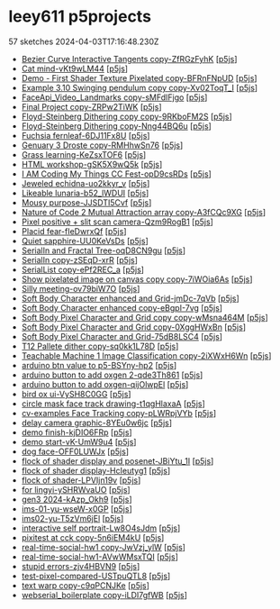 # leey611 p5projects
57 sketches 2024-04-03T17:16:48.230Z

- [Bezier Curve Interactive Tangents copy-ZfRGzFyhK](./p5projects/Bezier%20Curve%20Interactive%20Tangents%20copy-ZfRGzFyhK) [[p5js](https://editor.p5js.org/leey611/sketches/ZfRGzFyhK)]
- [Cat mind-vKt9wLM44](./p5projects/Cat%20mind-vKt9wLM44) [[p5js](https://editor.p5js.org/leey611/sketches/vKt9wLM44)]
- [Demo - First Shader Texture Pixelated copy-BFRnFNpUD](./p5projects/Demo%20-%20First%20Shader%20Texture%20Pixelated%20copy-BFRnFNpUD) [[p5js](https://editor.p5js.org/leey611/sketches/BFRnFNpUD)]
- [Example 3.10 Swinging pendulum copy copy-Xv02ToqT\_I](./p5projects/Example%203.10%20Swinging%20pendulum%20copy%20copy-Xv02ToqT_I) [[p5js](https://editor.p5js.org/leey611/sketches/v02ToqT_I)]
- [FaceApi\_Video\_Landmarks copy-sMFdIFjgo](./p5projects/FaceApi_Video_Landmarks%20copy-sMFdIFjgo) [[p5js](https://editor.p5js.org/leey611/sketches/sMFdIFjgo)]
- [Final Project copy-ZRPw2TiWK](./p5projects/Final%20Project%20copy-ZRPw2TiWK) [[p5js](https://editor.p5js.org/leey611/sketches/ZRPw2TiWK)]
- [Floyd-Steinberg Dithering	 copy copy-9RKboFM2S](./p5projects/Floyd-Steinberg%20Dithering%09%20copy%20copy-9RKboFM2S) [[p5js](https://editor.p5js.org/leey611/sketches/9RKboFM2S)]
- [Floyd-Steinberg Dithering	 copy-Nng44BQ6u](./p5projects/Floyd-Steinberg%20Dithering%09%20copy-Nng44BQ6u) [[p5js](https://editor.p5js.org/leey611/sketches/Nng44BQ6u)]
- [Fuchsia fernleaf-6DJ11Fx8U](./p5projects/Fuchsia%20fernleaf-6DJ11Fx8U) [[p5js](https://editor.p5js.org/leey611/sketches/6DJ11Fx8U)]
- [Genuary 3 Droste copy-RMHhwSn76](./p5projects/Genuary%203%20Droste%20copy-RMHhwSn76) [[p5js](https://editor.p5js.org/leey611/sketches/RMHhwSn76)]
- [Grass learning-KeZsxTOF6](./p5projects/Grass%20learning-KeZsxTOF6) [[p5js](https://editor.p5js.org/leey611/sketches/KeZsxTOF6)]
- [HTML workshop-gSK5X9wQ5k](./p5projects/HTML%20workshop-gSK5X9wQ5k) [[p5js](https://editor.p5js.org/leey611/sketches/SK5X9wQ5k)]
- [I AM Coding My Things CC Fest-opD9csRDs](./p5projects/I%20AM%20Coding%20My%20Things%20CC%20Fest-opD9csRDs) [[p5js](https://editor.p5js.org/leey611/sketches/opD9csRDs)]
- [Jeweled echidna-uo2kkyr\_v](./p5projects/Jeweled%20echidna-uo2kkyr_v) [[p5js](https://editor.p5js.org/leey611/sketches/uo2kkyr_v)]
- [Likeable lunaria-b52\_lWDUI](./p5projects/Likeable%20lunaria-b52_lWDUI) [[p5js](https://editor.p5js.org/leey611/sketches/b52_lWDUI)]
- [Mousy purpose-JJSDTI5Cvf](./p5projects/Mousy%20purpose-JJSDTI5Cvf) [[p5js](https://editor.p5js.org/leey611/sketches/JSDTI5Cvf)]
- [Nature of Code 2 Mutual Attraction array copy-A3fCQc9XG](./p5projects/Nature%20of%20Code%202%20Mutual%20Attraction%20array%20copy-A3fCQc9XG) [[p5js](https://editor.p5js.org/leey611/sketches/A3fCQc9XG)]
- [Pixel positive + slit scan camera-Qzm9RogB1](./p5projects/Pixel%20positive%20%2B%20slit%20scan%20camera-Qzm9RogB1) [[p5js](https://editor.p5js.org/leey611/sketches/Qzm9RogB1)]
- [Placid fear-fIeDwrxQf](./p5projects/Placid%20fear-fIeDwrxQf) [[p5js](https://editor.p5js.org/leey611/sketches/fIeDwrxQf)]
- [Quiet sapphire-UU0KeVsDs](./p5projects/Quiet%20sapphire-UU0KeVsDs) [[p5js](https://editor.p5js.org/leey611/sketches/UU0KeVsDs)]
- [SerialIn and Fractal Tree-oqD8CN9gu](./p5projects/SerialIn%20and%20Fractal%20Tree-oqD8CN9gu) [[p5js](https://editor.p5js.org/leey611/sketches/oqD8CN9gu)]
- [SerialIn copy-zSEqD-xrR](./p5projects/SerialIn%20copy-zSEqD-xrR) [[p5js](https://editor.p5js.org/leey611/sketches/zSEqD-xrR)]
- [SerialList copy-ePf2REC\_a](./p5projects/SerialList%20copy-ePf2REC_a) [[p5js](https://editor.p5js.org/leey611/sketches/ePf2REC_a)]
- [Show pixelated image on canvas copy copy-7iWOia6As](./p5projects/Show%20pixelated%20image%20on%20canvas%20copy%20copy-7iWOia6As) [[p5js](https://editor.p5js.org/leey611/sketches/7iWOia6As)]
- [Silly meeting-ov79biW7O](./p5projects/Silly%20meeting-ov79biW7O) [[p5js](https://editor.p5js.org/leey611/sketches/ov79biW7O)]
- [Soft Body Character enhanced and Grid-jmDc-7qVb](./p5projects/Soft%20Body%20Character%20enhanced%20and%20Grid-jmDc-7qVb) [[p5js](https://editor.p5js.org/leey611/sketches/jmDc-7qVb)]
- [Soft Body Character enhanced copy-eBgpI-7vg](./p5projects/Soft%20Body%20Character%20enhanced%20copy-eBgpI-7vg) [[p5js](https://editor.p5js.org/leey611/sketches/eBgpI-7vg)]
- [Soft Body Pixel Character and Grid copy copy-wMsna464M](./p5projects/Soft%20Body%20Pixel%20Character%20and%20Grid%20copy%20copy-wMsna464M) [[p5js](https://editor.p5js.org/leey611/sketches/wMsna464M)]
- [Soft Body Pixel Character and Grid copy-0XggHWxBn](./p5projects/Soft%20Body%20Pixel%20Character%20and%20Grid%20copy-0XggHWxBn) [[p5js](https://editor.p5js.org/leey611/sketches/0XggHWxBn)]
- [Soft Body Pixel Character and Grid-75dB8LSC4](./p5projects/Soft%20Body%20Pixel%20Character%20and%20Grid-75dB8LSC4) [[p5js](https://editor.p5js.org/leey611/sketches/75dB8LSC4)]
- [T12 Pallete dither copy-sq0kk1L78D](./p5projects/T12%20Pallete%20dither%20copy-sq0kk1L78D) [[p5js](https://editor.p5js.org/leey611/sketches/q0kk1L78D)]
- [Teachable Machine 1 Image Classification copy-2iXWxH6Wn](./p5projects/Teachable%20Machine%201%20Image%20Classification%20copy-2iXWxH6Wn) [[p5js](https://editor.p5js.org/leey611/sketches/2iXWxH6Wn)]
- [arduino btn value to p5-BSYny-hp2](./p5projects/arduino%20btn%20value%20to%20p5-BSYny-hp2) [[p5js](https://editor.p5js.org/leey611/sketches/BSYny-hp2)]
- [arduino button to add oxgen 2-qde3Th861](./p5projects/arduino%20button%20to%20add%20oxgen%202-qde3Th861) [[p5js](https://editor.p5js.org/leey611/sketches/qde3Th861)]
- [arduino button to add oxgen-qijOlwpEl](./p5projects/arduino%20button%20to%20add%20oxgen-qijOlwpEl) [[p5js](https://editor.p5js.org/leey611/sketches/qijOlwpEl)]
- [bird ox ui-VySH8C0GG](./p5projects/bird%20ox%20ui-VySH8C0GG) [[p5js](https://editor.p5js.org/leey611/sketches/VySH8C0GG)]
- [circle mask face track drawing-t1qgHlaxaA](./p5projects/circle%20mask%20face%20track%20drawing-t1qgHlaxaA) [[p5js](https://editor.p5js.org/leey611/sketches/1qgHlaxaA)]
- [cv-examples Face Tracking copy-pLWRpjVYb](./p5projects/cv-examples%20Face%20Tracking%20copy-pLWRpjVYb) [[p5js](https://editor.p5js.org/leey611/sketches/pLWRpjVYb)]
- [delay camera graphic-8YEu0w6jc](./p5projects/delay%20camera%20graphic-8YEu0w6jc) [[p5js](https://editor.p5js.org/leey611/sketches/8YEu0w6jc)]
- [demo finish-kjDIO6FRp](./p5projects/demo%20finish-kjDIO6FRp) [[p5js](https://editor.p5js.org/leey611/sketches/kjDIO6FRp)]
- [demo start-vK-UmW9u4](./p5projects/demo%20start-vK-UmW9u4) [[p5js](https://editor.p5js.org/leey611/sketches/vK-UmW9u4)]
- [dog face-OFF0LUWJx](./p5projects/dog%20face-OFF0LUWJx) [[p5js](https://editor.p5js.org/leey611/sketches/OFF0LUWJx)]
- [flock of shader display and posenet-JBiYtu\_1I](./p5projects/flock%20of%20shader%20display%20and%20posenet-JBiYtu_1I) [[p5js](https://editor.p5js.org/leey611/sketches/JBiYtu_1I)]
- [flock of shader display-HcIeutyg1](./p5projects/flock%20of%20shader%20display-HcIeutyg1) [[p5js](https://editor.p5js.org/leey611/sketches/HcIeutyg1)]
- [flock of shader-LPVIjn19v](./p5projects/flock%20of%20shader-LPVIjn19v) [[p5js](https://editor.p5js.org/leey611/sketches/LPVIjn19v)]
- [for lingyi-ySHRWvaUO](./p5projects/for%20lingyi-ySHRWvaUO) [[p5js](https://editor.p5js.org/leey611/sketches/ySHRWvaUO)]
- [gen3 2024-kAzp\_Okh9](./p5projects/gen3%202024-kAzp_Okh9) [[p5js](https://editor.p5js.org/leey611/sketches/kAzp_Okh9)]
- [ims-01-yu-wseW-x0GP](./p5projects/ims-01-yu-wseW-x0GP) [[p5js](https://editor.p5js.org/leey611/sketches/wseW-x0GP)]
- [ims02-yu-T5zVm6jEl](./p5projects/ims02-yu-T5zVm6jEl) [[p5js](https://editor.p5js.org/leey611/sketches/T5zVm6jEl)]
- [interactive self portrait-Lw8O4sJdm](./p5projects/interactive%20self%20portrait-Lw8O4sJdm) [[p5js](https://editor.p5js.org/leey611/sketches/Lw8O4sJdm)]
- [pixitest at cck copy-5n6iEM4kU](./p5projects/pixitest%20at%20cck%20copy-5n6iEM4kU) [[p5js](https://editor.p5js.org/leey611/sketches/5n6iEM4kU)]
- [real-time-social-hw1 copy-JwVzj\_ylW](./p5projects/real-time-social-hw1%20copy-JwVzj_ylW) [[p5js](https://editor.p5js.org/leey611/sketches/JwVzj_ylW)]
- [real-time-social-hw1-AVwWMsxTQI](./p5projects/real-time-social-hw1-AVwWMsxTQI) [[p5js](https://editor.p5js.org/leey611/sketches/VwWMsxTQI)]
- [stupid errors-zjv4HBVN9](./p5projects/stupid%20errors-zjv4HBVN9) [[p5js](https://editor.p5js.org/leey611/sketches/zjv4HBVN9)]
- [test-pixel-compared-USTpuQTL8](./p5projects/test-pixel-compared-USTpuQTL8) [[p5js](https://editor.p5js.org/leey611/sketches/USTpuQTL8)]
- [text warp copy-c9qPCNJKe](./p5projects/text%20warp%20copy-c9qPCNJKe) [[p5js](https://editor.p5js.org/leey611/sketches/c9qPCNJKe)]
- [webserial\_boilerplate copy-iLDI7gfWB](./p5projects/webserial_boilerplate%20copy-iLDI7gfWB) [[p5js](https://editor.p5js.org/leey611/sketches/iLDI7gfWB)]